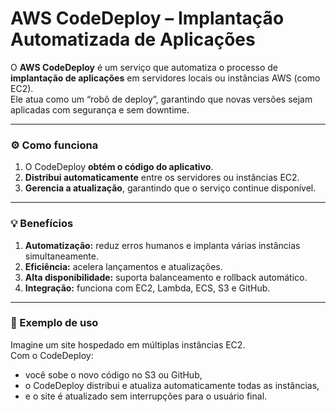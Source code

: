 # AWS CodeDeploy – Implantação Automatizada de Aplicações

O **AWS CodeDeploy** é um serviço que automatiza o processo de **implantação de aplicações** em servidores locais ou instâncias AWS (como EC2).  
Ele atua como um “robô de deploy”, garantindo que novas versões sejam aplicadas com segurança e sem downtime.

---

### ⚙️ Como funciona
1. O CodeDeploy **obtém o código do aplicativo**.  
2. **Distribui automaticamente** entre os servidores ou instâncias EC2.  
3. **Gerencia a atualização**, garantindo que o serviço continue disponível.  

---

### 💡 Benefícios
1. **Automatização:** reduz erros humanos e implanta várias instâncias simultaneamente.  
2. **Eficiência:** acelera lançamentos e atualizações.  
3. **Alta disponibilidade:** suporta balanceamento e rollback automático.  
4. **Integração:** funciona com EC2, Lambda, ECS, S3 e GitHub.

---

### 🧩 Exemplo de uso
Imagine um site hospedado em múltiplas instâncias EC2.  
Com o CodeDeploy:
- você sobe o novo código no S3 ou GitHub,  
- o CodeDeploy distribui e atualiza automaticamente todas as instâncias,  
- e o site é atualizado sem interrupções para o usuário final.